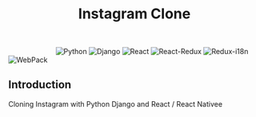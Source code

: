 <h1 align="center"> Instagram Clone </h1> <br>

&nbsp;&nbsp;&nbsp;&nbsp;&nbsp;&nbsp;&nbsp;&nbsp;&nbsp;&nbsp;&nbsp;&nbsp;&nbsp;&nbsp;&nbsp;&nbsp;&nbsp;&nbsp;&nbsp;&nbsp;&nbsp;&nbsp;&nbsp;
![Python](https://img.shields.io/badge/Python-v3.7-purple.svg)
![Django](https://img.shields.io/badge/Django-v2.0.8-blue.svg)
![React](https://img.shields.io/badge/React-v16.4.2-brightgreen.svg)
![React-Redux](https://img.shields.io/badge/ReactRedux-v5.0.7-ff69b4.svg)
![Redux-i18n](https://img.shields.io/badge/ReduxI18n-v1.5.13-lightgrey.svg)
![WebPack](https://img.shields.io/badge/WebPack-v3.8.1-blue.svg)

## Introduction
Cloning Instagram with Python Django and React / React Nativee

